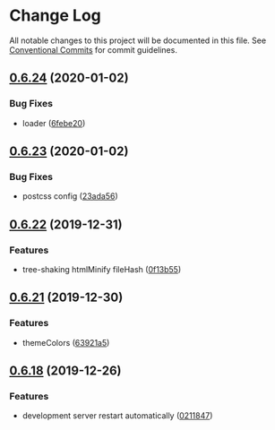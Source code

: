 # Change Log

All notable changes to this project will be documented in this file.
See [Conventional Commits](https://conventionalcommits.org) for commit guidelines.

## [0.6.24](https://github.com/ez-fe/ez/compare/v0.6.23...v0.6.24) (2020-01-02)


### Bug Fixes

* loader ([6febe20](https://github.com/ez-fe/ez/commit/6febe208e2e85408c96a44935e6e429c70f7c79a))





## [0.6.23](https://github.com/ez-fe/ez/compare/v0.6.22...v0.6.23) (2020-01-02)


### Bug Fixes

* postcss config ([23ada56](https://github.com/ez-fe/ez/commit/23ada5655c98c54416fd923d710d546472023b4f))





## [0.6.22](https://github.com/ez-fe/ez/compare/v0.6.21...v0.6.22) (2019-12-31)


### Features

* tree-shaking htmlMinify fileHash ([0f13b55](https://github.com/ez-fe/ez/commit/0f13b55b0cb020213094cf1207e435a471f7884a))





## [0.6.21](https://github.com/ez-fe/ez/compare/v0.6.20...v0.6.21) (2019-12-30)


### Features

* themeColors ([63921a5](https://github.com/ez-fe/ez/commit/63921a5edd032ebb8f279f5804a7fc0e6c38ea12))





## [0.6.18](https://github.com/ez-fe/ez/compare/v0.6.17...v0.6.18) (2019-12-26)


### Features

* development server restart automatically ([0211847](https://github.com/ez-fe/ez/commit/0211847266c2b5deb9f63b15a4927b004550362e))

